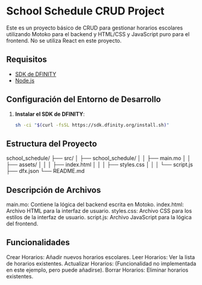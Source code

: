 # School Schedule CRUD Project

Este es un proyecto básico de CRUD para gestionar horarios escolares utilizando Motoko para el backend y HTML/CSS y JavaScript puro para el frontend. No se utiliza React en este proyecto.

## Requisitos

- [SDK de DFINITY](https://sdk.dfinity.org/)
- [Node.js](https://nodejs.org/)

## Configuración del Entorno de Desarrollo

1. **Instalar el SDK de DFINITY**:
   ```sh
   sh -ci "$(curl -fsSL https://sdk.dfinity.org/install.sh)"

## Estructura del Proyecto 
school_schedule/
├── src/
│   ├── school_schedule/
│   │   ├── main.mo
│   │   ├── assets/
│   │   │   ├── index.html
│   │   │   ├── styles.css
│   │   │   └── script.js
├── dfx.json
└── README.md

## Descripción de Archivos

main.mo: Contiene la lógica del backend escrita en Motoko.
index.html: Archivo HTML para la interfaz de usuario.
styles.css: Archivo CSS para los estilos de la interfaz de usuario.
script.js: Archivo JavaScript para la lógica del frontend.

## Funcionalidades

Crear Horarios: Añadir nuevos horarios escolares.
Leer Horarios: Ver la lista de horarios existentes.
Actualizar Horarios: (Funcionalidad no implementada en este ejemplo, pero puede añadirse).
Borrar Horarios: Eliminar horarios existentes.